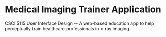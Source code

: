 # Medical Imaging Trainer Application
CSCI 5115 User Interface Design -- A web-based education app to help perceptually train healthcare professionals in x-ray imaging. 
